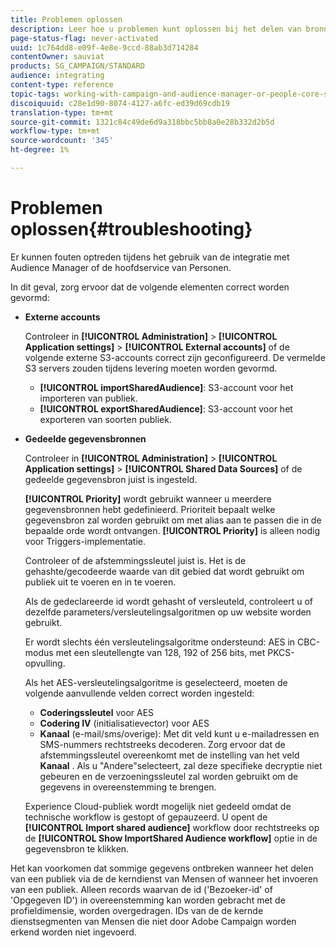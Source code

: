 ```yaml
---
title: Problemen oplossen
description: Leer hoe u problemen kunt oplossen bij het delen van bronnen.
page-status-flag: never-activated
uuid: 1c764dd8-e09f-4e8e-9ccd-88ab3d714284
contentOwner: sauviat
products: SG_CAMPAIGN/STANDARD
audience: integrating
content-type: reference
topic-tags: working-with-campaign-and-audience-manager-or-people-core-service
discoiquuid: c28e1d90-8074-4127-a6fc-ed39d69cdb19
translation-type: tm+mt
source-git-commit: 1321c84c49de6d9a318bbc5bb8a0e28b332d2b5d
workflow-type: tm+mt
source-wordcount: '345'
ht-degree: 1%

---
```



# Problemen oplossen{#troubleshooting}

Er kunnen fouten optreden tijdens het gebruik van de integratie met Audience Manager of de hoofdservice van Personen.

In dit geval, zorg ervoor dat de volgende elementen correct worden gevormd:

* **Externe accounts**

   Controleer in **[!UICONTROL Administration]** > **[!UICONTROL Application settings]** > **[!UICONTROL External accounts]** of de volgende externe S3-accounts correct zijn geconfigureerd. De vermelde S3 servers zouden tijdens levering moeten worden gevormd.

   * **[!UICONTROL importSharedAudience]**: S3-account voor het importeren van publiek.
   * **[!UICONTROL exportSharedAudience]**: S3-account voor het exporteren van soorten publiek.

* **Gedeelde gegevensbronnen**

   Controleer in **[!UICONTROL Administration]** > **[!UICONTROL Application settings]** > **[!UICONTROL Shared Data Sources]** of de gedeelde gegevensbron juist is ingesteld.

   **[!UICONTROL Priority]** wordt gebruikt wanneer u meerdere gegevensbronnen hebt gedefinieerd. Prioriteit bepaalt welke gegevensbron zal worden gebruikt om met alias aan te passen die in de bepaalde orde wordt ontvangen. **[!UICONTROL Priority]** is alleen nodig voor Triggers-implementatie.

   Controleer of de afstemmingssleutel juist is. Het is de gehashte/gecodeerde waarde van dit gebied dat wordt gebruikt om publiek uit te voeren en in te voeren.

   Als de gedeclareerde id wordt gehasht of versleuteld, controleert u of dezelfde parameters/versleutelingsalgoritmen op uw website worden gebruikt.

   Er wordt slechts één versleutelingsalgoritme ondersteund: AES in CBC-modus met een sleutellengte van 128, 192 of 256 bits, met PKCS-opvulling.

   Als het AES-versleutelingsalgoritme is geselecteerd, moeten de volgende aanvullende velden correct worden ingesteld:

   * **Coderingssleutel** voor AES
   * **Codering IV** (initialisatievector) voor AES
   * **Kanaal** (e-mail/sms/overige): Met dit veld kunt u e-mailadressen en SMS-nummers rechtstreeks decoderen. Zorg ervoor dat de afstemmingssleutel overeenkomt met de instelling van het veld **Kanaal** . Als u &quot;Andere&quot;selecteert, zal deze specifieke decryptie niet gebeuren en de verzoeningssleutel zal worden gebruikt om de gegevens in overeenstemming te brengen.

   Experience Cloud-publiek wordt mogelijk niet gedeeld omdat de technische workflow is gestopt of gepauzeerd. U opent de **[!UICONTROL Import shared audience]** workflow door rechtstreeks op de **[!UICONTROL Show ImportShared Audience workflow]** optie in de gegevensbron te klikken.

Het kan voorkomen dat sommige gegevens ontbreken wanneer het delen van een publiek via de de kerndienst van Mensen of wanneer het invoeren van een publiek. Alleen records waarvan de id (&#39;Bezoeker-id&#39; of &#39;Opgegeven ID&#39;) in overeenstemming kan worden gebracht met de profieldimensie, worden overgedragen. IDs van de de kernde dienstsegmenten van Mensen die niet door Adobe Campaign worden erkend worden niet ingevoerd.

